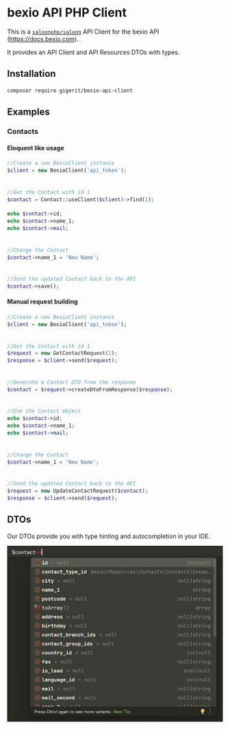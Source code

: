# bexio API PHP Client

This is a <a href="https://docs.saloon.dev/">`saloonphp/saloon`</a> API Client for the bexio
API (https://docs.bexio.com).

It provides an API Client and API Resources DTOs with types.

## Installation

```sh
composer require gigerit/bexio-api-client
```

## Examples

### Contacts

#### Eloquent like usage

```php 
//Create a new BexioClient instance
$client = new BexioClient('api_token');


//Get the Contact with id 1
$contact = Contact::useClient($client)->find(1);

echo $contact->id;
echo $contact->name_1;
echo $contact->mail;


//Change the Contact
$contact->name_1 = 'New Name';


//Send the updated Contact back to the API
$contact->save();
````

#### Manual request building
```php
//Create a new BexioClient instance
$client = new BexioClient('api_token');


//Get the Contact with id 1
$request = new GetContactRequest(1);
$response = $client->send($request);


//Generate a Contact DTO from the response
$contact = $request->createDtoFromResponse($response);


//Use the Contact object
echo $contact->id;
echo $contact->name_1;
echo $contact->mail;


//Change the Contact
$contact->name_1 = 'New Name';


//Send the updated Contact back to the API
$request = new UpdateContactRequest($contact);
$response = $client->send($request);
```

## DTOs

Our DTOs provide you with type hinting and autocompletion in your IDE.

<img src="docs/assets/contacts_typehint.png" alt="drawing" width="600"/>
